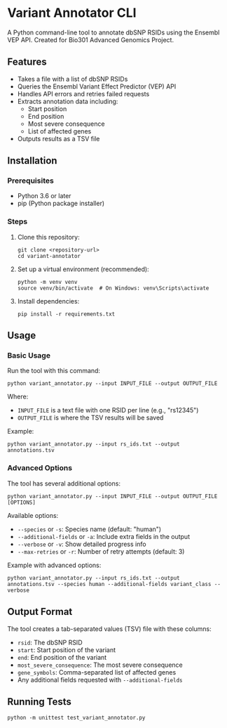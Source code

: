 # Variant Annotator CLI

A Python command-line tool to annotate dbSNP RSIDs using the Ensembl VEP API.
Created for Bio301 Advanced Genomics Project.

## Features

- Takes a file with a list of dbSNP RSIDs
- Queries the Ensembl Variant Effect Predictor (VEP) API
- Handles API errors and retries failed requests
- Extracts annotation data including:
  - Start position
  - End position
  - Most severe consequence
  - List of affected genes
- Outputs results as a TSV file

## Installation

### Prerequisites

- Python 3.6 or later
- pip (Python package installer)

### Steps

1. Clone this repository:
   ```
   git clone <repository-url>
   cd variant-annotator
   ```

2. Set up a virtual environment (recommended):
   ```
   python -m venv venv
   source venv/bin/activate  # On Windows: venv\Scripts\activate
   ```

3. Install dependencies:
   ```
   pip install -r requirements.txt
   ```

## Usage

### Basic Usage

Run the tool with this command:

```
python variant_annotator.py --input INPUT_FILE --output OUTPUT_FILE
```

Where:
- `INPUT_FILE` is a text file with one RSID per line (e.g., "rs12345")
- `OUTPUT_FILE` is where the TSV results will be saved

Example:
```
python variant_annotator.py --input rs_ids.txt --output annotations.tsv
```

### Advanced Options

The tool has several additional options:

```
python variant_annotator.py --input INPUT_FILE --output OUTPUT_FILE [OPTIONS]
```

Available options:
- `--species` or `-s`: Species name (default: "human")
- `--additional-fields` or `-a`: Include extra fields in the output
- `--verbose` or `-v`: Show detailed progress info
- `--max-retries` or `-r`: Number of retry attempts (default: 3)

Example with advanced options:
```
python variant_annotator.py --input rs_ids.txt --output annotations.tsv --species human --additional-fields variant_class --verbose
```

## Output Format

The tool creates a tab-separated values (TSV) file with these columns:

- `rsid`: The dbSNP RSID
- `start`: Start position of the variant
- `end`: End position of the variant
- `most_severe_consequence`: The most severe consequence
- `gene_symbols`: Comma-separated list of affected genes
- Any additional fields requested with `--additional-fields`

## Running Tests

```
python -m unittest test_variant_annotator.py
```
